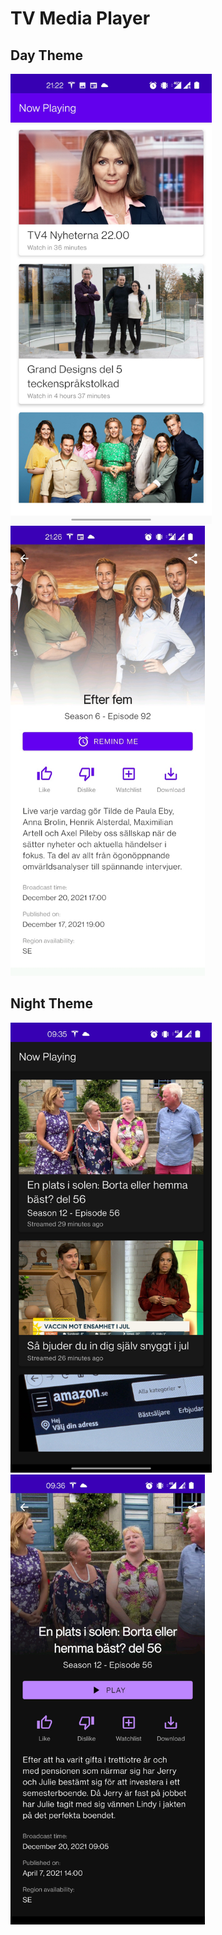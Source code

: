 # TV Media Player

## Day Theme

<img src="screenshot/now_playing_day.jpg" alt="Now playling Day Mode" height="720"/> <img src="screenshot/media_view_day.jpg" alt="Media details Day Mode" height="720"/>

## Night Theme

<img src="screenshot/now_playing_night.jpg" alt="Now playling Night Mode" height="720"/> <img src="screenshot/media_view_night.jpg" alt="Media details Night Mode" height="720"/>
